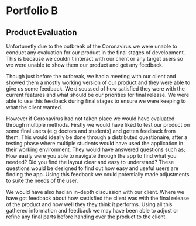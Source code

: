 # Portfolio B

## Product Evaluation

Unfortunetly due to the outbreak of the Coronavirus we were unable to conduct any evaluation for our product in the final stages of development. This is because we couldn't interact with our client or any target users so we were unable to show them our product and get any feedback.

Though just before the outbreak, we had a meeting with our client and showed them a mostly working version of our product and they were able to give us some feedback. We discussed of how satisfied they were with the current features and what should be our priorities for final release. We were able to use this feedback during final stages to ensure we were keeping to what the client wanted.

However if Coronavirus had not taken place we would have evaluated through multiple methods. Firstly we would have liked to test our product on some final users (e.g doctors and students) and gotten feedback from them. This would ideally be done through a distributed questionaire, after a testing phase where multiple students would have used the application in their working environment. They would have answered questions such as; How easily were you able to navigate through the app to find what you needed? Did you find the layout clear and easy to understand? These questions would be designed to find out how easy and useful users are finding the app. Using this feedback we could potentially made adjustments to suite the needs of the user.

We would have also had an in-depth discussion with our client. Where we have got feedback about how sastisfied the client was with the final release of the product and how well they they think it performs.
Using all this gathered information and feedback we may have been able to adjust or refine any final parts before handing over the product to the client.